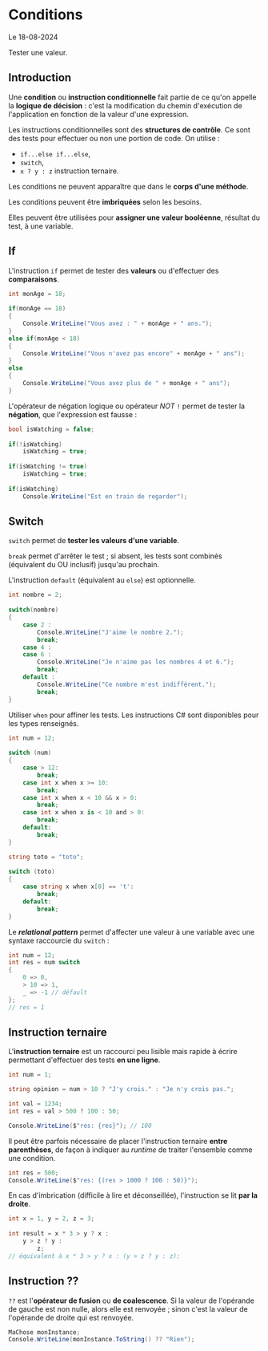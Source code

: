 # Conditions

Le 18-08-2024

Tester une valeur.

## Introduction

Une **condition** ou **instruction conditionnelle** fait partie de ce qu'on appelle la **logique de décision** : c'est la modification du chemin d'exécution de l'application en fonction de la valeur d'une expression.

Les instructions conditionnelles sont des **structures de contrôle**. Ce sont des tests pour effectuer ou non une portion de code. On utilise :
- `if...else if...else`,
- `switch`,
- `x ? y : z` instruction ternaire.

Les conditions ne peuvent apparaître que dans le **corps d'une méthode**.

Les conditions peuvent être **imbriquées** selon les besoins.

Elles peuvent être utilisées pour **assigner une valeur booléenne**, résultat du test, à une variable.

## If

L'instruction `if` permet de tester des **valeurs** ou d'effectuer des **comparaisons**.

```C#
int monAge = 18; 
	
if(monAge == 18)
{
	Console.WriteLine("Vous avez : " + monAge + " ans.");
}
else if(monAge < 18)
{
	Console.WriteLine("Vous n'avez pas encore" + monAge + " ans");
}
else
{
	Console.WriteLine("Vous avez plus de " + monAge + " ans");
}
```

L'opérateur de négation logique ou opérateur *NOT* `!` permet de tester la **négation**, que l'expression est fausse : 

```C#
bool isWatching = false;
	
if(!isWatching)
	isWatching = true;
	
if(isWatching != true)
	isWatching = true;
	
if(isWatching)
	Console.WriteLine("Est en train de regarder");
```

## Switch

`switch` permet de **tester les valeurs d'une variable**. 

`break` permet d'arrêter le test ; si absent, les tests sont combinés (équivalent du OU inclusif) jusqu'au prochain. 

L'instruction `default` (équivalent au `else`) est optionnelle.

```C#
int nombre = 2; 
	
switch(nombre)
{
	case 2 :
		Console.WriteLine("J'aime le nombre 2.");
		break;
	case 4 :
	case 6 :
		Console.WriteLine("Je n'aime pas les nombres 4 et 6."); 
		break;
	default : 
		Console.WriteLine("Ce nombre m'est indifférent.");
		break;
}
```

Utiliser `when` pour affiner les tests. Les instructions C# sont disponibles pour les types renseignés.

```C#
int num = 12;
	
switch (num)
{
	case > 12:
		break;
	case int x when x >= 10:
		break;
	case int x when x < 10 && x > 0:
		break;
	case int x when x is < 10 and > 0:
		break;
	default:
		break;
}
```

```C#
string toto = "toto";
	
switch (toto)
{
	case string x when x[0] == 't':
		break;
	default:
		break;
}
```

Le ***relational pattern*** permet d'affecter une valeur à une variable avec une syntaxe raccourcie du `switch` :

```C#
int num = 12;
int res = num switch
{
	0 => 0, 
	> 10 => 1,
	_ => -1 // défault
}; 
// res = 1
```

## Instruction ternaire

L'**instruction ternaire** est un raccourci peu lisible mais rapide à écrire permettant d'effectuer des tests **en une ligne**. 

```C#
int num = 1;

string opinion = num > 10 ? "J'y crois." : "Je n'y crois pas."; 
```

```C#
int val = 1234;
int res = val > 500 ? 100 : 50;

Console.WriteLine($"res: {res}"); // 100
```

Il peut être parfois nécessaire de placer l'instruction ternaire **entre parenthèses**, de façon à indiquer au *runtime* de traiter l'ensemble comme une condition.

```C#
int res = 500;
Console.WriteLine($"res: {(res > 1000 ? 100 : 50)}");
```

En cas d'imbrication (difficile à lire et déconseillée), l'instruction se lit **par la droite**.

```C#
int x = 1, y = 2, z = 3;
	
int result = x * 3 > y ? x : 
	y > z ? y : 
		z;
// équivalent à x * 3 > y ? x : (y > z ? y : z);
```

## Instruction ??

`??` est l'**opérateur de fusion** ou **de coalescence**. Si la valeur de l'opérande de gauche est non nulle, alors elle est renvoyée ; sinon c'est la valeur de l'opérande de droite qui est renvoyée.

```C#
MaChose monInstance;
Console.WriteLine(monInstance.ToString() ?? "Rien");
```
